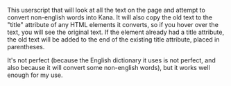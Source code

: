 This userscript that will look at all the text on the page and attempt to convert non-english words into Kana.
It will also copy the old text to the "title" attribute of any HTML elements it converts, so if you hover over the text, you will see the original text.
If the element already had a title attribute, the old text will be added to the end of the existing title attribute, placed in parentheses.

It's not perfect (because the English dictionary it uses is not perfect, and also because it will convert some non-english words), but it works well enough for my use.
